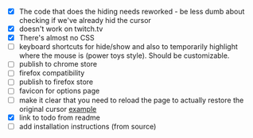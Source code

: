 - [x] The code that does the hiding needs reworked - be less dumb about checking if we've already hid the cursor
- [x] doesn't work on twitch.tv
- [x] There's almost no CSS
- [ ] keyboard shortcuts for hide/show and also to temporarily highlight where the mouse is (power toys style). Should be customizable.
- [ ] publish to chrome store
- [ ] firefox compatibility
- [ ] publish to firefox store
- [ ] favicon for options page
- [ ] make it clear that you need to reload the page to actually restore the original cursor [example](https://developer.mozilla.org/en-US/docs/Web/CSS/cursor)
- [x] link to todo from readme
- [ ] add installation instructions (from source)
